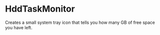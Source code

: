 # HddTaskMonitor

Creates a small system tray icon that tells you how many GB of free space you have left.